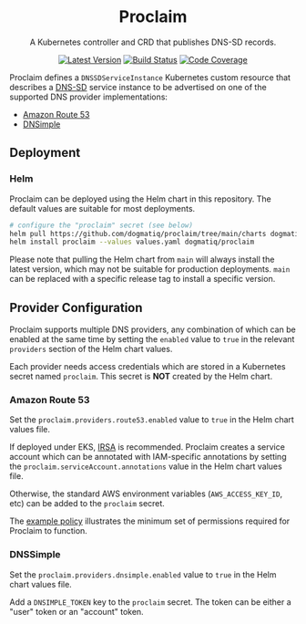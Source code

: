 <div align="center">

# Proclaim

A Kubernetes controller and CRD that publishes DNS-SD records.

[![Latest Version](https://img.shields.io/github/tag/dogmatiq/proclaim.svg?&style=for-the-badge&label=semver)](https://github.com/dogmatiq/proclaim/releases)
[![Build Status](https://img.shields.io/github/actions/workflow/status/dogmatiq/proclaim/ci.yml?style=for-the-badge&branch=main)](https://github.com/dogmatiq/proclaim/actions/workflows/ci.yml)
[![Code Coverage](https://img.shields.io/codecov/c/github/dogmatiq/proclaim/main.svg?style=for-the-badge)](https://codecov.io/github/dogmatiq/proclaim)

</div>

Proclaim defines a `DNSSDServiceInstance` Kubernetes custom resource that
describes a [DNS-SD] service instance to be advertised on one of the supported
DNS provider implementations:

- [Amazon Route 53](https://aws.amazon.com/route53/)
- [DNSimple](https://dnsimple.com/)

## Deployment

### Helm

Proclaim can be deployed using the Helm chart in this repository.
The default values are suitable for most deployments.

```bash
# configure the "proclaim" secret (see below)
helm pull https://github.com/dogmatiq/proclaim/tree/main/charts dogmatiq/proclaim
helm install proclaim --values values.yaml dogmatiq/proclaim
```

Please note that pulling the Helm chart from `main` will always install the
latest version, which may not be suitable for production deployments. `main` can
be replaced with a specific release tag to install a specific version.

## Provider Configuration

Proclaim supports multiple DNS providers, any combination of which can be
enabled at the same time by setting the `enabled` value to `true` in the
relevant `providers` section of the Helm chart values.

Each provider needs access credentials which are stored in a Kubernetes secret
named `proclaim`. This secret is **NOT** created by the Helm chart.

### Amazon Route 53

Set the `proclaim.providers.route53.enabled` value to `true` in the Helm chart
values file.

If deployed under EKS, [IRSA] is recommended. Proclaim creates a service account
which can be annotated with IAM-specific annotations by setting the
`proclaim.serviceAccount.annotations` value in the Helm chart values file.

Otherwise, the standard AWS environment variables (`AWS_ACCESS_KEY_ID`, etc) can
be added to the `proclaim` secret.

The [example policy](examples/iam/policy.json) illustrates the minimum set of
permissions required for Proclaim to function.

### DNSSimple

Set the `proclaim.providers.dnsimple.enabled` value to `true` in the Helm chart
values file.

Add a `DNSIMPLE_TOKEN` key to the `proclaim` secret. The token can be either a
"user" token or an "account" token.

<!-- references -->

[dns-sd]: https://www.rfc-editor.org/rfc/rfc6763
[amazon route53]: https://aws.amazon.com/route53/
[dnsimple.com]: https://dnsimple.com/
[irsa]: https://docs.aws.amazon.com/eks/latest/userguide/iam-roles-for-service-accounts.html

